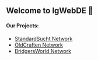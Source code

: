 ## Welcome to IgWebDE 👋

#### Our Projects:
- [StandardSucht Network](https://standardsucht.net/)
- [OldCraften Network](https://oldcraften.de/)
- [BridgersWorld Network](https://bridgersworld.eu/)
